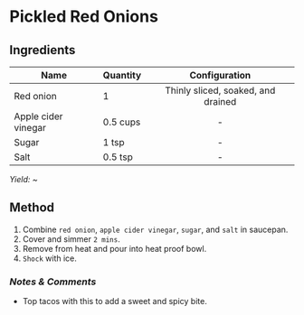 # Pickled Red Onions

## Ingredients

| Name                | Quantity |           Configuration            |
| ------------------- | -------- | :--------------------------------: |
| Red onion           | 1        | Thinly sliced, soaked, and drained |
| Apple cider vinegar | 0.5 cups |                 -                  |
| Sugar               | 1 tsp    |                 -                  |
| Salt                | 0.5 tsp  |                 -                  |

_Yield: ~_

## Method

1. Combine `red onion`, `apple cider vinegar`, `sugar`, and `salt` in saucepan.
1. Cover and simmer `2 mins`.
1. Remove from heat and pour into heat proof bowl.
1. `Shock` with ice.

### _Notes & Comments_

- Top tacos with this to add a sweet and spicy bite.
